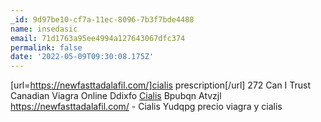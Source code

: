 ```yaml
---
_id: 9d97be10-cf7a-11ec-8096-7b3f7bde4488
name: insedasic
email: 71d1763a95ee4994a127643067dfc374
permalink: false
date: '2022-05-09T09:30:08.175Z'
---
```

[url=https://newfasttadalafil.com/]cialis prescription[/url] 272 Can I Trust Canadian Viagra Online Ddixfo <a href=https://newfasttadalafil.com/>Cialis</a> Bpubqn Atvzjl https://newfasttadalafil.com/ - Cialis Yudqpg precio viagra y cialis
